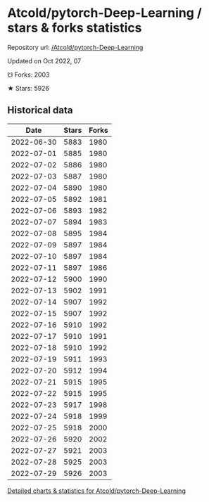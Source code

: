 # Atcold/pytorch-Deep-Learning / stars & forks statistics

Repository url: [/Atcold/pytorch-Deep-Learning](https://github.com/Atcold/pytorch-Deep-Learning)

Updated on Oct 2022, 07

☋ Forks: 2003

★ Stars: 5926

## Historical data
| Date | Stars | Forks |
|------|-------|-------|
| 2022-06-30 | 5883 | 1980 | 
| 2022-07-01 | 5885 | 1980 | 
| 2022-07-02 | 5886 | 1980 | 
| 2022-07-03 | 5887 | 1980 | 
| 2022-07-04 | 5890 | 1980 | 
| 2022-07-05 | 5892 | 1981 | 
| 2022-07-06 | 5893 | 1982 | 
| 2022-07-07 | 5894 | 1983 | 
| 2022-07-08 | 5895 | 1984 | 
| 2022-07-09 | 5897 | 1984 | 
| 2022-07-10 | 5897 | 1984 | 
| 2022-07-11 | 5897 | 1986 | 
| 2022-07-12 | 5900 | 1990 | 
| 2022-07-13 | 5902 | 1991 | 
| 2022-07-14 | 5907 | 1992 | 
| 2022-07-15 | 5907 | 1992 | 
| 2022-07-16 | 5910 | 1992 | 
| 2022-07-17 | 5910 | 1991 | 
| 2022-07-18 | 5910 | 1992 | 
| 2022-07-19 | 5911 | 1993 | 
| 2022-07-20 | 5912 | 1994 | 
| 2022-07-21 | 5915 | 1995 | 
| 2022-07-22 | 5915 | 1995 | 
| 2022-07-23 | 5917 | 1998 | 
| 2022-07-24 | 5918 | 1999 | 
| 2022-07-25 | 5918 | 2000 | 
| 2022-07-26 | 5920 | 2002 | 
| 2022-07-27 | 5921 | 2003 | 
| 2022-07-28 | 5925 | 2003 | 
| 2022-07-29 | 5926 | 2003 | 


[Detailed charts & statistics for Atcold/pytorch-Deep-Learning](https://reviewgithub.com/rep/Atcold/pytorch-Deep-Learning)
